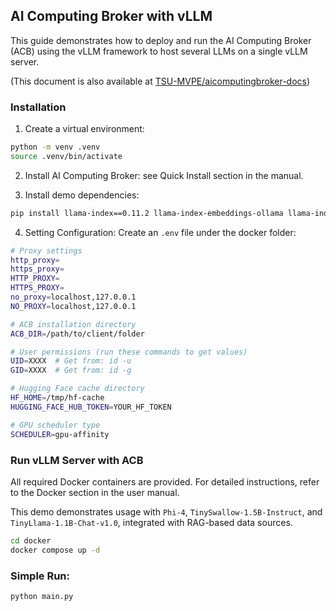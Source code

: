 ## AI Computing Broker with vLLM
This guide demonstrates how to deploy and run the AI Computing Broker (ACB) using the vLLM framework to host several LLMs on a single vLLM server.

(This document is also available at [TSU-MVPE/aicomputingbroker-docs](https://github.com/TSU-MVPE/aicomputingbroker-docs))

### Installation

1. Create a virtual environment:
```sh
python -m venv .venv
source .venv/bin/activate
```

2. Install AI Computing Broker:
see Quick Install section in the manual.

3. Install demo dependencies:
```bash
pip install llama-index==0.11.2 llama-index-embeddings-ollama llama-index-llms-openai-like
```

4. Setting Configuration:
Create an `.env` file under the docker folder:
```bash
# Proxy settings
http_proxy=
https_proxy=
HTTP_PROXY=
HTTPS_PROXY=
no_proxy=localhost,127.0.0.1
NO_PROXY=localhost,127.0.0.1

# ACB installation directory
ACB_DIR=/path/to/client/folder

# User permissions (run these commands to get values)
UID=XXXX  # Get from: id -u
GID=XXXX  # Get from: id -g

# Hugging Face cache directory
HF_HOME=/tmp/hf-cache
HUGGING_FACE_HUB_TOKEN=YOUR_HF_TOKEN

# GPU scheduler type
SCHEDULER=gpu-affinity
```

### Run vLLM Server with ACB
All required Docker containers are provided. For detailed instructions, refer to the Docker section in the user manual.

This demo demonstrates usage with `Phi-4`, `TinySwallow-1.5B-Instruct`, and `TinyLlama-1.1B-Chat-v1.0`, integrated with RAG-based data sources.

```bash
cd docker
docker compose up -d
```

### Simple Run:
```sh
python main.py
```
